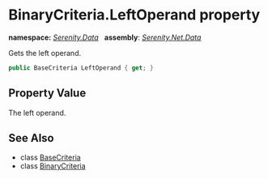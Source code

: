 # BinaryCriteria.LeftOperand property
**namespace:** *[Serenity.Data](../../README.md#serenity.data-namespace)*   **assembly**: *[Serenity.Net.Data](../../README.md)*

Gets the left operand.

```csharp
public BaseCriteria LeftOperand { get; }
```

## Property Value

The left operand.

## See Also

* class [BaseCriteria](../BaseCriteria.md)
* class [BinaryCriteria](../BinaryCriteria.md)